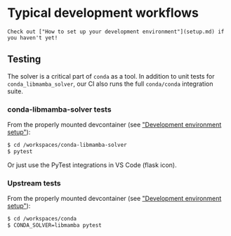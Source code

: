 # Typical development workflows

```{note}
Check out ["How to set up your development environment"](setup.md) if you haven't yet!
```

## Testing

The solver is a critical part of `conda` as a tool.
In addition to unit tests for `conda_libmamba_solver`,
our CI also runs the full `conda/conda` integration suite.

### conda-libmamba-solver tests

From the properly mounted devcontainer (see ["Development environment setup"](setup.md)):

```bash
$ cd /workspaces/conda-libmamba-solver
$ pytest
```

Or just use the PyTest integrations in VS Code (flask icon).

### Upstream tests

From the properly mounted devcontainer (see ["Development environment setup"](setup.md)):

```bash
$ cd /workspaces/conda
$ CONDA_SOLVER=libmamba pytest
```
